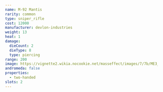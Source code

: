 ```yaml
---
name: M-92 Mantis
rarity: common
type: sniper_rifle
cost: 12000
manufacturer: devlon-industries
weight: 13
heat: 1
damage:
  dieCount: 2
  dieType: 8
  type: piercing
range: 200
image: https://vignette2.wikia.nocookie.net/masseffect/images/7/7b/ME3_Mantis_Sniper_Rifle.png/revision/latest?cb=20120317191621
andromeda: false
properties:
  - two-handed
slots: 2
---
```

